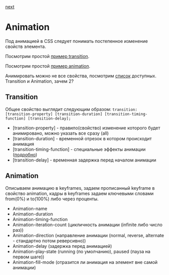 <a href="02.md">next</a>

<h1>Animation</h1>

<div>
Под анимацией в CSS следует понимать постепенное изменение свойств элемента.

Посмотрим простой <a href="https://codepen.io/paawel/pen/Pzrmvr" target="_blank">пример transition</a>.

Посмотрим простой <a href="https://codepen.io/paawel/pen/LkwLVg" target="_blank">пример animation</a>.

Анимировать можно не все свойства, посмотрим <a href="https://www.w3.org/TR/css3-transitions/#animatable-css">список</a> доступных.
<br/>
Transition и Animation, зачем 2?
</div>

<div>
<h2>
Transition
</h2>

<div>
Общее свойство выглядит следующим образом: <code>transition: [transition-property] [transition-duration] [transition-timing-function] [transition-delay];</code>
</div>
<ul>
<li>
[transition-property] - правило(свойство) изменение которого будет анимировано, можно указать все сразу (all)
</li>
<li>
[transition-duration] - временной отрезок в котором происходит анимация
</li>
<li>
[transition-timing-function] - специальные эффекты анимации (<a href="https://developer.mozilla.org/en-US/docs/Web/CSS/timing-function">подробно</a>)
</li>
<li>
[transition-delay] - временная задержка перед началом анимации
</li>
</ul>
</div>

<div>
<h2>
Animation
</h2>

<div>
Описываем анимацию в keyframes, задаем прописанный keyframe в свойство animation, кадры в keyframes задаем ключевыми словами from(0%) и to(100%) либо через проценты.
</div>
<ul>
<li>
Animation-name
</li>
<li>
Animation-duration
</li>
<li>
Animation-timing-function
</li>
<li>
Animation-iteration-count (цикличность анимации (infinite либо число раз))
</li>
<li>
Animation-direction (направление анимации (normal, reverse, alternate - стандартно потом реверсивно))
</li>
<li>
Animation-delay (задержка перед анимацией)
</li>
<li>
Animation-play-state (running (по умолчанию), paused (пауза на первом шаге))
</li>
<li>
Animation-fill-mode (отразится ли анимация на элемент вне самой анимации)
</li>
</ul>
</div>

